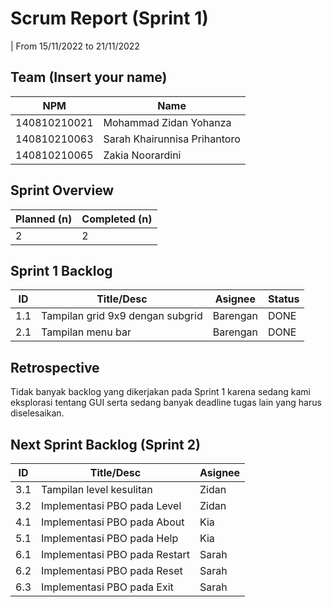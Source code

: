 # Scrum Report (Sprint 1)
| From 15/11/2022 to 21/11/2022

## Team (Insert your name)
| NPM           | Name                          |
| ------------- |-------------------------------|
| 140810210021  | Mohammad Zidan Yohanza        |
| 140810210063  | Sarah Khairunnisa Prihantoro  |
| 140810210065  | Zakia Noorardini              |

## Sprint Overview
| Planned (n)   | Completed (n) |
| ------------- |-------------- |
| 2             | 2             |

## Sprint 1 Backlog
| ID    | Title/Desc                        | Asignee      | Status |
| ----- | --------------------------------- | ------------ | ------ |
| 1.1   | Tampilan grid 9x9 dengan subgrid  | Barengan     | DONE   |
| 2.1   | Tampilan menu bar                 | Barengan     | DONE   |

## Retrospective 

Tidak banyak backlog yang dikerjakan pada Sprint 1 karena sedang kami eksplorasi tentang GUI serta sedang banyak deadline tugas lain yang harus diselesaikan.

## Next Sprint Backlog (Sprint 2)
| ID    | Title/Desc                        | Asignee | 
| ----- | --------------------------------- | ------- | 
| 3.1   | Tampilan level kesulitan          | Zidan   | 
| 3.2   | Implementasi PBO pada Level       | Zidan   | 
| 4.1   | Implementasi PBO pada About       | Kia     |
| 5.1   | Implementasi PBO pada Help        | Kia     |
| 6.1   | Implementasi PBO pada Restart     | Sarah   |
| 6.2   | Implementasi PBO pada Reset       | Sarah   |
| 6.3   | Implementasi PBO pada Exit        | Sarah   |